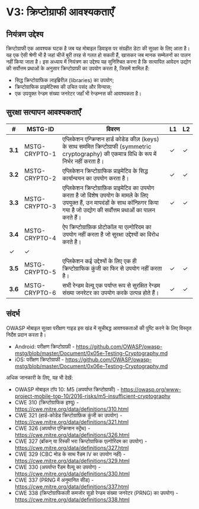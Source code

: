 # V3: क्रिप्टोग्राफी आवश्यकताएँ

## नियंत्रण उद्देश्य

क्रिप्टोग्राफी एक आवश्यक घटक है जब यह मोबाइल डिवाइस पर संग्रहीत डेटा की सुरक्षा के लिए आता है। यह एक ऐसी श्रेणी भी है जहां चीजें बुरी तरह से गलत हो सकती हैं, खासकर जब मानक सम्मेलनों का पालन नहीं किया जाता है। इस अध्याय में नियंत्रण का उद्देश्य यह सुनिश्चित करना है कि सत्यापित आवेदन उद्योग की सर्वोत्तम प्रथाओं के अनुसार क्रिप्टोग्राफी का उपयोग करता है, जिसमें शामिल हैं:

- सिद्ध क्रिप्टोग्राफिक लाइब्रिरीज़ (libraries) का उपयोग;
- क्रिप्टोग्राफिक प्राइमेटिक्स की उचित पसंद और विन्यास;
- एक उपयुक्त रेन्डम संख्या जनरेटर जहाँ भी रेन्डम्नस की आवश्यकता है।

## सुरक्षा सत्यापन आवश्यकताएँ

| # | MSTG-ID | विवरण | L1 | L2 |
| -- | ---------- | ---------------------- | - | - |
| **3.1** | MSTG-CRYPTO-1 | एप्लिकेशन एन्क्रिप्शन हार्ड कोडेड कीज़ (keys) के साथ सममित क्रिप्टोग्राफी (symmetric cryptography) की एकमात्र विधि के रूप में निर्भर नहीं करता है।| ✓ | ✓ |
| **3.2** | MSTG-CRYPTO-2 | एप्लिकेशन क्रिप्टोग्राफिक प्राइमेटिव के सिद्ध कार्यान्वयन का उपयोग करता है। | ✓ | ✓ |
| **3.3** | MSTG-CRYPTO-3 | एप्लिकेशन क्रिप्टोग्राफ़िक प्राइमेटिव का उपयोग करता है जो विशेष उपयोग के मामले के लिए उपयुक्त हैं, उन मापदंडों के साथ कॉन्फ़िगर किया गया है जो उद्योग की सर्वोत्तम प्रथाओं का पालन करते हैं। | ✓ | ✓ |
| **3.4** | MSTG-CRYPTO-4 | ऐप क्रिप्टोग्राफ़िक प्रोटोकॉल या एल्गोरिदम का उपयोग नहीं करता है जो सुरक्षा उद्देश्यों का विरोध करते है।
 | ✓ | ✓ |
| **3.5** | MSTG-CRYPTO-5 | एप्लिकेशन कई उद्देश्यों के लिए एक ही क्रिप्टोग्राफिक कुंजी का फिर से उपयोग नहीं करता है। | ✓ | ✓ |
| **3.6** | MSTG-CRYPTO-6 | सभी रेन्डम वेल्यू एक पर्याप्त रूप से सुरक्षित रेन्डम संख्या जनरेटर का उपयोग करके उत्पन्न होते हैं। | ✓ | ✓ |

## संदर्भ

OWASP मोबाइल सुरक्षा परीक्षण गाइड इस खंड में सूचीबद्ध आवश्यकताओं की पुष्टि करने के लिए विस्तृत निर्देश प्रदान करता है।

- Android: परीक्षण क्रिप्टोग्राफ़ी -  <https://github.com/OWASP/owasp-mstg/blob/master/Document/0x05e-Testing-Cryptography.md>
- iOS: परीक्षण क्रिप्टोग्राफी - <https://github.com/OWASP/owasp-mstg/blob/master/Document/0x06e-Testing-Cryptography.md>

अधिक जानकारी के लिए, यह भी देखें:

- OWASP मोबाइल टॉप 10: M5 (अपर्याप्त क्रिप्टोग्राफी) - <https://owasp.org/www-project-mobile-top-10/2016-risks/m5-insufficient-cryptography>
- CWE 310 (क्रिप्टोग्राफिक इश्यू) - <https://cwe.mitre.org/data/definitions/310.html>
- CWE 321 (हार्ड-कोडेड क्रिप्टोग्राफ़िक कुंजी का उपयोग) - <https://cwe.mitre.org/data/definitions/321.html>
- CWE 326 (अपर्याप्त एन्क्रिप्शन स्ट्रेंथ) - <https://cwe.mitre.org/data/definitions/326.html>
- CWE 327 (ब्रॉकन् या रिस्की भरा क्रिप्टोग्राफिक एल्गोरिदम का उपयोग) - <https://cwe.mitre.org/data/definitions/327.html>
- CWE 329 (CBC मोड के साथ रैंडम IV का उपयोग नहीं) - <https://cwe.mitre.org/data/definitions/329.html>
- CWE 330 (अपर्याप्त रैंडम वैल्यू का उपयोग) - <https://cwe.mitre.org/data/definitions/330.html>
- CWE 337 (PRNG में अनुमानित सीड) - <https://cwe.mitre.org/data/definitions/337.html>
- CWE 338 (क्रिप्टोग्राफिकली कमजोर सूडो रेन्डम संख्या जनरेटर (PRNG) का उपयोग) - <https://cwe.mitre.org/data/definitions/338.html>
